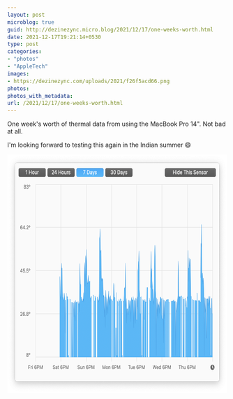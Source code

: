 ```yaml
---
layout: post
microblog: true
guid: http://dezinezync.micro.blog/2021/12/17/one-weeks-worth.html
date: 2021-12-17T19:21:14+0530
type: post
categories:
- "photos"
- "AppleTech"
images:
- https://dezinezync.com/uploads/2021/f26f5acd66.png
photos:
photos_with_metadata:
url: /2021/12/17/one-weeks-worth.html
---
```

One week's worth of thermal data from using the MacBook Pro 14". Not bad at all. 

I'm looking forward to testing this again in the Indian summer 😄

<img src="/uploads/2021/f26f5acd66.png" alt="Screenshot 2021 12 17 at 7 16 18 PM" title="Screenshot 2021-12-17 at 7.16.18 PM.png" border="0" width="646" height="546" />
